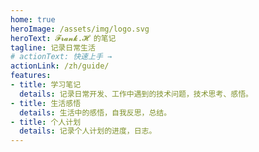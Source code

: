 ```yaml
---
home: true
heroImage: /assets/img/logo.svg
heroText: 𝓕𝓻𝓪𝓷𝓴.𝓗 的笔记
tagline: 记录日常生活
# actionText: 快速上手 →
actionLink: /zh/guide/
features:
- title: 学习笔记
  details: 记录日常开发、工作中遇到的技术问题，技术思考、感悟。
- title: 生活感悟
  details: 生活中的感悟，自我反思，总结。
- title: 个人计划
  details: 记录个人计划的进度，日志。
---
```

